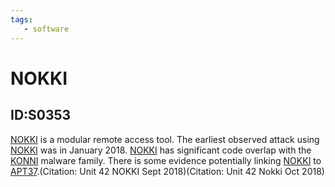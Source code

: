 ```yaml
---
tags:
   - software
---
```

# NOKKI
## ID:S0353
[NOKKI](software/S0353) is a modular remote access tool. The earliest observed attack using [NOKKI](software/S0353) was in January 2018. [NOKKI](software/S0353) has significant code overlap with the [KONNI](software/S0356) malware family. There is some evidence potentially linking [NOKKI](software/S0353) to [APT37](groups/G0067).(Citation: Unit 42 NOKKI Sept 2018)(Citation: Unit 42 Nokki Oct 2018)
